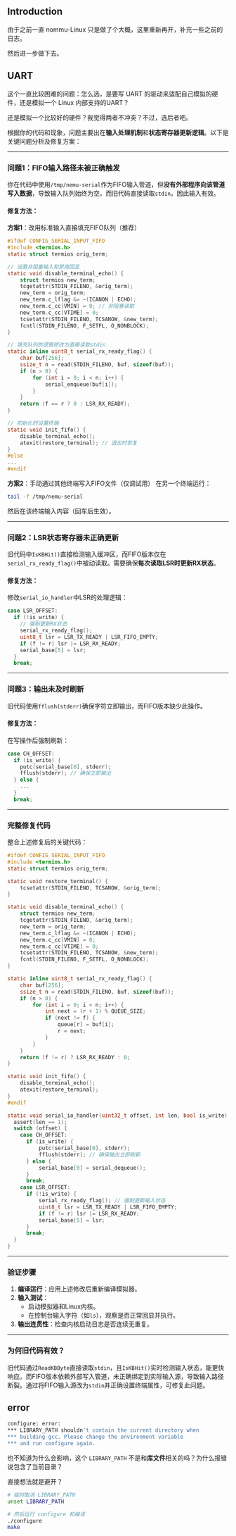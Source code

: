 ## Introduction

由于之前一直 nommu-Linux 只是做了个大概，这里重新再开，补充一些之前的日志。

然后进一步做下去。





## UART 

这个一直比较困难的问题：怎么选，是要写 UART 的驱动来适配自己模拟的硬件，还是模拟一个 Linux 内部支持的UART？

还是模拟一个比较好的硬件？我觉得两者不冲突？不过，选后者吧。

根据你的代码和现象，问题主要出在**输入处理机制**和**状态寄存器更新逻辑**。以下是关键问题分析及修复方案：

---

### **问题1：FIFO输入路径未被正确触发**
你在代码中使用`/tmp/nemu-serial`作为FIFO输入管道，但**没有外部程序向该管道写入数据**，导致输入队列始终为空。而旧代码直接读取`stdin`，因此输入有效。

#### **修复方法**：
**方案1**：改用标准输入直接填充FIFO队列（推荐）
```c
#ifdef CONFIG_SERIAL_INPUT_FIFO
#include <termios.h>
static struct termios orig_term;

// 设置非阻塞输入和禁用回显
static void disable_terminal_echo() {
    struct termios new_term;
    tcgetattr(STDIN_FILENO, &orig_term);
    new_term = orig_term;
    new_term.c_lflag &= ~(ICANON | ECHO);
    new_term.c_cc[VMIN] = 0; // 非阻塞读取
    new_term.c_cc[VTIME] = 0;
    tcsetattr(STDIN_FILENO, TCSANOW, &new_term);
    fcntl(STDIN_FILENO, F_SETFL, O_NONBLOCK);
}

// 填充队列的逻辑修改为直接读取stdin
static inline uint8_t serial_rx_ready_flag() {
    char buf[256];
    ssize_t n = read(STDIN_FILENO, buf, sizeof(buf));
    if (n > 0) {
        for (int i = 0; i < n; i++) {
            serial_enqueue(buf[i]);
        }
    }
    return (f == r ? 0 : LSR_RX_READY);
}

// 初始化时设置终端
static void init_fifo() {
    disable_terminal_echo();
    atexit(restore_terminal); // 退出时恢复
}
#else
...
#endif
```

**方案2**：手动通过其他终端写入FIFO文件（仅调试用） 
在另一个终端运行：
```bash
tail -f /tmp/nemu-serial
```
然后在该终端输入内容（回车后生效）。

---

### **问题2：LSR状态寄存器未正确更新**
旧代码中`IsKBHit()`直接检测输入缓冲区，而FIFO版本仅在`serial_rx_ready_flag()`中被动读取。需要确保**每次读取LSR时更新RX状态**。

#### **修复方法**：
修改`serial_io_handler`中LSR的处理逻辑：
```c
case LSR_OFFSET:
  if (!is_write) {
    // 强制更新RX状态
    serial_rx_ready_flag(); 
    uint8_t lsr = LSR_TX_READY | LSR_FIFO_EMPTY;
    if (f != r) lsr |= LSR_RX_READY;
    serial_base[5] = lsr;
  }
  break;
```

---

### **问题3：输出未及时刷新**
旧代码使用`fflush(stderr)`确保字符立即输出，而FIFO版本缺少此操作。

#### **修复方法**：
在写操作后强制刷新：
```c
case CH_OFFSET:
  if (is_write) {
    putc(serial_base[0], stderr);
    fflush(stderr); // 确保立即输出
  } else {
    ...
  }
  break;
```

---

### **完整修复代码**
整合上述修复后的关键代码：
```c
#ifdef CONFIG_SERIAL_INPUT_FIFO
#include <termios.h>
static struct termios orig_term;

static void restore_terminal() {
    tcsetattr(STDIN_FILENO, TCSANOW, &orig_term);
}

static void disable_terminal_echo() {
    struct termios new_term;
    tcgetattr(STDIN_FILENO, &orig_term);
    new_term = orig_term;
    new_term.c_lflag &= ~(ICANON | ECHO);
    new_term.c_cc[VMIN] = 0;
    new_term.c_cc[VTIME] = 0;
    tcsetattr(STDIN_FILENO, TCSANOW, &new_term);
    fcntl(STDIN_FILENO, F_SETFL, O_NONBLOCK);
}

static inline uint8_t serial_rx_ready_flag() {
    char buf[256];
    ssize_t n = read(STDIN_FILENO, buf, sizeof(buf));
    if (n > 0) {
        for (int i = 0; i < n; i++) {
            int next = (r + 1) % QUEUE_SIZE;
            if (next != f) {
                queue[r] = buf[i];
                r = next;
            }
        }
    }
    return (f != r) ? LSR_RX_READY : 0;
}

static void init_fifo() {
    disable_terminal_echo();
    atexit(restore_terminal);
}
#endif

static void serial_io_handler(uint32_t offset, int len, bool is_write) {
  assert(len == 1);
  switch (offset) {
    case CH_OFFSET:
      if (is_write) {
          putc(serial_base[0], stderr);
          fflush(stderr); // 确保输出立即刷新
      } else {
          serial_base[0] = serial_dequeue();
      }
      break;
    case LSR_OFFSET:
      if (!is_write) {
          serial_rx_ready_flag(); // 强制更新输入状态
          uint8_t lsr = LSR_TX_READY | LSR_FIFO_EMPTY;
          if (f != r) lsr |= LSR_RX_READY;
          serial_base[5] = lsr;
      }
      break;
  }
}
```

---

### **验证步骤**
1. **编译运行**：应用上述修改后重新编译模拟器。
2. **输入测试**：
   - 启动模拟器和Linux内核。
   - 在控制台输入字符（如`ls`），观察是否正常回显并执行。
3. **输出连贯性**：检查内核启动日志是否连续无重复。

---

### **为何旧代码有效？**
旧代码通过`ReadKBByte`直接读取`stdin`，且`IsKBHit()`实时检测输入状态，能更快响应。而FIFO版本依赖外部写入管道，未正确绑定到实际输入源，导致输入路径断裂。通过将FIFO输入源改为`stdin`并正确设置终端属性，可修复此问题。







## error

```bash
configure: error: 
*** LIBRARY_PATH shouldn't contain the current directory when
*** building gcc. Please change the environment variable
*** and run configure again.

```

也不知道为什么会影响，这个 `LIBRARY_PATH` 不是和**库文件**相关的吗？为什么报错说包含了当前目录？

直接想法就是避开？

```bash
# 临时取消 LIBRARY_PATH
unset LIBRARY_PATH

# 然后运行 configure 和编译
./configure
make
```



